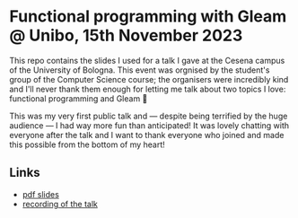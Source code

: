 # Functional programming with Gleam @ Unibo, 15th November 2023

This repo contains the slides I used for a talk I gave at the Cesena campus of the University of Bologna.
This event was orgnised by the student's group of the Computer Science course; the organisers were incredibly kind and I'll never thank them enough for letting me talk about two topics I love: functional programming and Gleam 💜

This was my very first public talk and — despite being terrified by the huge audience — I had way more fun than anticipated!
It was lovely chatting with everyone after the talk and I want to thank everyone who joined and made this possible from the bottom of my heart!

## Links

- [pdf slides](https://github.com/giacomocavalieri/functional-programming-with-gleam-talk-at-unibo/blob/main/slides.pdf)
- [recording of the talk](https://www.youtube.com/watch?v=PpasgrDsKis)
